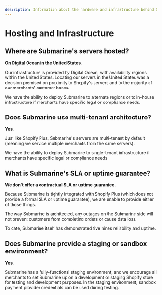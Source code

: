 ```yaml
---
description: Information about the hardware and infrastructure behind Submarine.
---
```


# Hosting and Infrastructure

## Where are Submarine's servers hosted?

**On Digital Ocean in the United States.**

Our infrastructure is provided by Digital Ocean, with availability regions within the United States. Locating our servers in the United States was a decision premised on proximity to Shopify's servers and to the majority of our merchants' customer bases.

We have the ability to deploy Submarine to alternate regions or to in-house infrastructure if merchants have specific legal or compliance needs.

## Does Submarine use multi-tenant architecture?

**Yes.**

Just like Shopify Plus, Submarine's servers are multi-tenant by default \(meaning we service multiple merchants from the same servers\).

We have the ability to deploy Submarine to single-tenant infrastructure if merchants have specific legal or compliance needs.

## What is Submarine's SLA or uptime guarantee?

**We don't offer a contractual SLA or uptime guarantee.**

Because Submarine is tightly integrated with Shopify Plus \(which does not provide a formal SLA or uptime guarantee\), we are unable to provide either of those things.

The way Submarine is architected, any outages on the Submarine side will not prevent customers from completing orders or cause data loss.

To date, Submarine itself has demonstrated five nines reliability and uptime.

## Does Submarine provide a staging or sandbox environment?

**Yes.**

Submarine has a fully-functional staging environment, and we encourage all merchants to set Submarine up on a development or staging Shopify store for testing and development purposes. In the staging environment, sandbox payment provider credentials can be used during testing.

